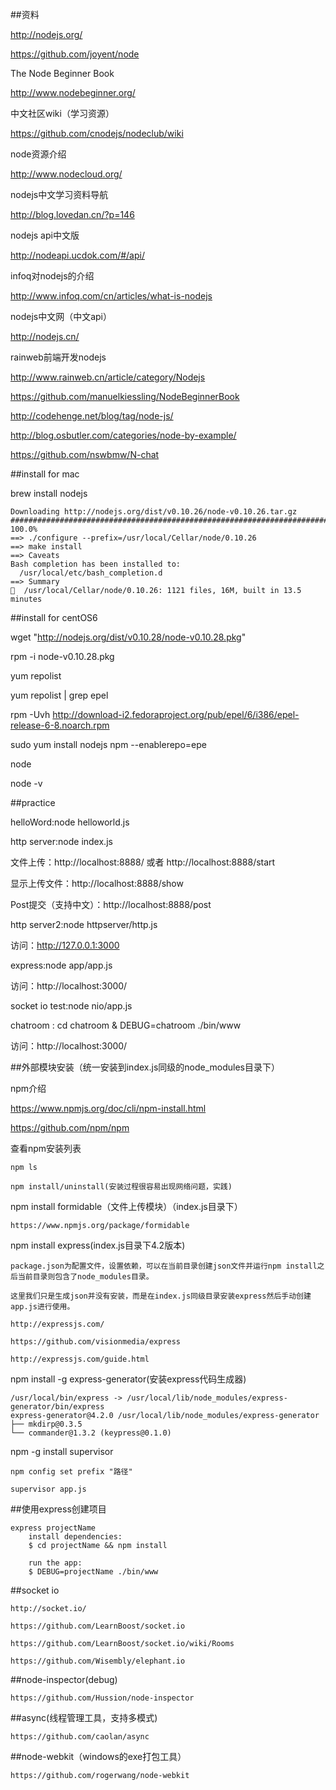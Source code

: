 ##资料

http://nodejs.org/

https://github.com/joyent/node

The Node Beginner Book

http://www.nodebeginner.org/

中文社区wiki（学习资源）

https://github.com/cnodejs/nodeclub/wiki

node资源介绍

http://www.nodecloud.org/

nodejs中文学习资料导航

http://blog.lovedan.cn/?p=146

nodejs api中文版

http://nodeapi.ucdok.com/#/api/

infoq对nodejs的介绍

http://www.infoq.com/cn/articles/what-is-nodejs

nodejs中文网（中文api）

http://nodejs.cn/

rainweb前端开发nodejs

http://www.rainweb.cn/article/category/Nodejs

https://github.com/manuelkiessling/NodeBeginnerBook

http://codehenge.net/blog/tag/node-js/

http://blog.osbutler.com/categories/node-by-example/

https://github.com/nswbmw/N-chat

##install for mac

brew install nodejs

	Downloading http://nodejs.org/dist/v0.10.26/node-v0.10.26.tar.gz
	######################################################################## 100.0%
	==> ./configure --prefix=/usr/local/Cellar/node/0.10.26
	==> make install
	==> Caveats
	Bash completion has been installed to:
	  /usr/local/etc/bash_completion.d
	==> Summary
	🍺  /usr/local/Cellar/node/0.10.26: 1121 files, 16M, built in 13.5 minutes

##install for centOS6

wget "http://nodejs.org/dist/v0.10.28/node-v0.10.28.pkg"

rpm -i node-v0.10.28.pkg

yum repolist

yum repolist | grep epel

rpm -Uvh http://download-i2.fedoraproject.org/pub/epel/6/i386/epel-release-6-8.noarch.rpm

sudo yum install nodejs npm --enablerepo=epe

node

node -v

##practice

helloWord:node helloworld.js

http server:node index.js

文件上传：http://localhost:8888/ 或者 http://localhost:8888/start

显示上传文件：http://localhost:8888/show

Post提交（支持中文）：http://localhost:8888/post

http server2:node httpserver/http.js

访问：http://127.0.0.1:3000

express:node app/app.js

访问：http://localhost:3000/

socket io test:node nio/app.js

chatroom : cd chatroom & DEBUG=chatroom ./bin/www

访问：http://localhost:3000/



##外部模块安装（统一安装到index.js同级的node_modules目录下）

npm介绍

https://www.npmjs.org/doc/cli/npm-install.html

https://github.com/npm/npm

查看npm安装列表

	npm ls

	npm install/uninstall(安装过程很容易出现网络问题，实践)

npm install formidable（文件上传模块）（index.js目录下）

	https://www.npmjs.org/package/formidable

npm install express(index.js目录下4.2版本)

	package.json为配置文件，设置依赖，可以在当前目录创建json文件并运行npm install之后当前目录则包含了node_modules目录。

	这里我们只是生成json并没有安装，而是在index.js同级目录安装express然后手动创建app.js进行使用。

	http://expressjs.com/

	https://github.com/visionmedia/express

	http://expressjs.com/guide.html

npm install -g express-generator(安装express代码生成器)

	/usr/local/bin/express -> /usr/local/lib/node_modules/express-generator/bin/express
	express-generator@4.2.0 /usr/local/lib/node_modules/express-generator
	├── mkdirp@0.3.5
	└── commander@1.3.2 (keypress@0.1.0)

 npm -g install supervisor

 	npm config set prefix "路径"

 	supervisor app.js

##使用express创建项目

	express projectName
		install dependencies:
     	$ cd projectName && npm install

   		run the app:
     	$ DEBUG=projectName ./bin/www

 ##socket io

 	http://socket.io/

 	https://github.com/LearnBoost/socket.io

 	https://github.com/LearnBoost/socket.io/wiki/Rooms

 	https://github.com/Wisembly/elephant.io

##node-inspector(debug)

	https://github.com/Hussion/node-inspector

##async(线程管理工具，支持多模式)

	https://github.com/caolan/async

##node-webkit（windows的exe打包工具）

 	https://github.com/rogerwang/node-webkit
